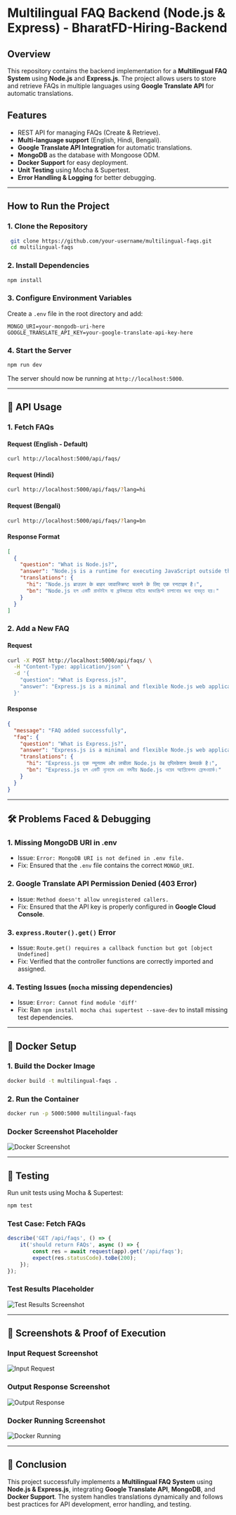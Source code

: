 # Multilingual FAQ Backend (Node.js & Express) - BharatFD-Hiring-Backend

## Overview
This repository contains the backend implementation for a **Multilingual FAQ System** using **Node.js** and **Express.js**. The project allows users to store and retrieve FAQs in multiple languages using **Google Translate API** for automatic translations.

## Features
- REST API for managing FAQs (Create & Retrieve).
- **Multi-language support** (English, Hindi, Bengali).
- **Google Translate API Integration** for automatic translations.
- **MongoDB** as the database with Mongoose ODM.
- **Docker Support** for easy deployment.
- **Unit Testing** using Mocha & Supertest.
- **Error Handling & Logging** for better debugging.

---

## How to Run the Project
### **1. Clone the Repository**
```bash
 git clone https://github.com/your-username/multilingual-faqs.git
 cd multilingual-faqs
```

### **2. Install Dependencies**
```bash
npm install
```

### **3. Configure Environment Variables**
Create a `.env` file in the root directory and add:
```env
MONGO_URI=your-mongodb-uri-here
GOOGLE_TRANSLATE_API_KEY=your-google-translate-api-key-here
```

### **4. Start the Server**
```bash
npm run dev
```

The server should now be running at `http://localhost:5000`.

---

## 📌 API Usage
### **1. Fetch FAQs**
#### Request (English - Default)
```bash
curl http://localhost:5000/api/faqs/
```
#### Request (Hindi)
```bash
curl http://localhost:5000/api/faqs/?lang=hi
```
#### Request (Bengali)
```bash
curl http://localhost:5000/api/faqs/?lang=bn
```
#### Response Format
```json
[
  {
    "question": "What is Node.js?",
    "answer": "Node.js is a runtime for executing JavaScript outside the browser.",
    "translations": {
      "hi": "Node.js ब्राउज़र के बाहर जावास्क्रिप्ट चलाने के लिए एक रनटाइम है।",
      "bn": "Node.js হল একটি রানটাইম যা ব্রাউজারের বাইরে জাভাস্ক্রিপ্ট চালানোর জন্য ব্যবহৃত হয়।"
    }
  }
]
```

### **2. Add a New FAQ**
#### Request
```bash
curl -X POST http://localhost:5000/api/faqs/ \
  -H "Content-Type: application/json" \
  -d '{
    "question": "What is Express.js?",
    "answer": "Express.js is a minimal and flexible Node.js web application framework."
  }'
```
#### Response
```json
{
  "message": "FAQ added successfully",
  "faq": {
    "question": "What is Express.js?",
    "answer": "Express.js is a minimal and flexible Node.js web application framework.",
    "translations": {
      "hi": "Express.js एक न्यूनतम और लचीला Node.js वेब एप्लिकेशन फ्रेमवर्क है।",
      "bn": "Express.js হল একটি ন্যূনতম এবং নমনীয় Node.js ওয়েব অ্যাপ্লিকেশন ফ্রেমওয়ার্ক।"
    }
  }
}
```

---

## 🛠 Problems Faced & Debugging

### **1. Missing MongoDB URI in .env**
- Issue: `Error: MongoDB URI is not defined in .env file.`
- Fix: Ensured that the `.env` file contains the correct `MONGO_URI`.

### **2. Google Translate API Permission Denied (403 Error)**
- Issue: `Method doesn't allow unregistered callers.`
- Fix: Ensured that the API key is properly configured in **Google Cloud Console**.

### **3. `express.Router().get()` Error**
- Issue: `Route.get() requires a callback function but got [object Undefined]`
- Fix: Verified that the controller functions are correctly imported and assigned.

### **4. Testing Issues (`mocha` missing dependencies)**
- Issue: `Error: Cannot find module 'diff'`
- Fix: Ran `npm install mocha chai supertest --save-dev` to install missing test dependencies.

---

## 🐳 Docker Setup
### **1. Build the Docker Image**
```bash
docker build -t multilingual-faqs .
```
### **2. Run the Container**
```bash
docker run -p 5000:5000 multilingual-faqs
```
### **Docker Screenshot Placeholder**
![Docker Screenshot](./screenshots/docker.png)

---

## 🧪 Testing
Run unit tests using Mocha & Supertest:
```bash
npm test
```

### **Test Case: Fetch FAQs**
```javascript
describe('GET /api/faqs', () => {
    it('should return FAQs', async () => {
        const res = await request(app).get('/api/faqs');
        expect(res.statusCode).toBe(200);
    });
});
```

### **Test Results Placeholder**
![Test Results Screenshot](./screenshots/screenshots/test.png)

---

## 📌 Screenshots & Proof of Execution
### **Input Request Screenshot**
![Input Request](./screenshots/input.png)

### **Output Response Screenshot**
![Output Response](./screenshots/output.pngg)

### **Docker Running Screenshot**
![Docker Running](./screenshots/docker.png)

---

## 📝 Conclusion
This project successfully implements a **Multilingual FAQ System** using **Node.js & Express.js**, integrating **Google Translate API**, **MongoDB**, and **Docker Support**. The system handles translations dynamically and follows best practices for API development, error handling, and testing.



